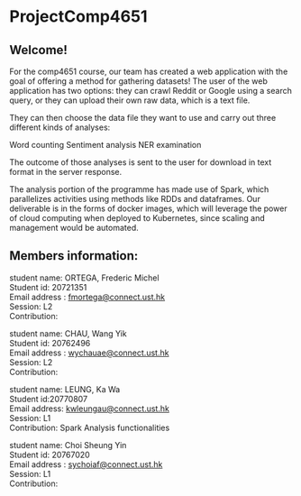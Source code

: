 # ProjectComp4651

## Welcome!

For the comp4651 course, our team has created a web application with the goal of offering a method for gathering datasets! The user of the web application has two options: they can crawl Reddit or Google using a search query, or they can upload their own raw data, which is a text file.

They can then choose the data file they want to use and carry out three different kinds of analyses:

Word counting
Sentiment analysis
NER examination

The outcome of those analyses is sent to the user for download in text format in the server response.

The analysis portion of the programme has made use of Spark, which parallelizes activities using methods like RDDs and dataframes.
Our deliverable is in the forms of docker images, which will leverage the power of cloud computing when deployed to Kubernetes, since scaling and management would be automated.

## Members information:

student name: ORTEGA, Frederic Michel  
Student id: 20721351  
Email address : fmortega@connect.ust.hk  
Session: L2  
Contribution:   

student name: CHAU, Wang Yik  
Student id: 20762496  
Email address : wychauae@connect.ust.hk  
Session: L2  
Contribution:  

student name: LEUNG, Ka Wa  
Student id:20770807  
Email address: kwleungau@connect.ust.hk  
Session: L1  
Contribution: Spark Analysis functionalities  

student name: Choi Sheung Yin  
Student id: 20767020  
Email address : sychoiaf@connect.ust.hk  
Session: L1  
Contribution:  

